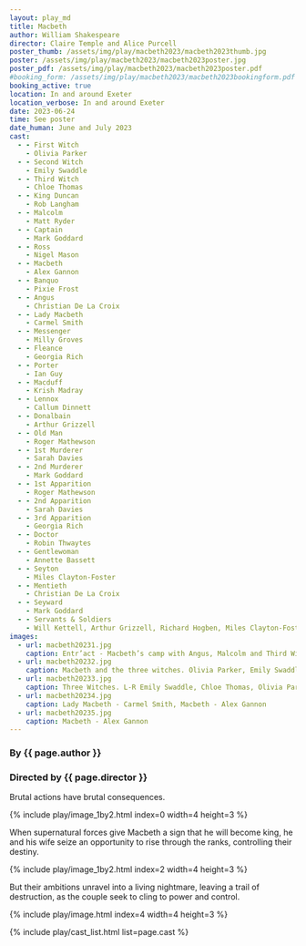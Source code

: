 ```yaml
---
layout: play_md
title: Macbeth
author: William Shakespeare
director: Claire Temple and Alice Purcell
poster_thumb: /assets/img/play/macbeth2023/macbeth2023thumb.jpg
poster: /assets/img/play/macbeth2023/macbeth2023poster.jpg
poster_pdf: /assets/img/play/macbeth2023/macbeth2023poster.pdf
#booking_form: /assets/img/play/macbeth2023/macbeth2023bookingform.pdf
booking_active: true
location: In and around Exeter
location_verbose: In and around Exeter
date: 2023-06-24
time: See poster
date_human: June and July 2023
cast:
  - - First Witch
    - Olivia Parker
  - - Second Witch
    - Emily Swaddle
  - - Third Witch
    - Chloe Thomas
  - - King Duncan
    - Rob Langham
  - - Malcolm
    - Matt Ryder
  - - Captain
    - Mark Goddard
  - - Ross
    - Nigel Mason
  - - Macbeth
    - Alex Gannon
  - - Banquo
    - Pixie Frost
  - - Angus
    - Christian De La Croix
  - - Lady Macbeth
    - Carmel Smith
  - - Messenger
    - Milly Groves
  - - Fleance
    - Georgia Rich
  - - Porter
    - Ian Guy
  - - Macduff
    - Krish Madray
  - - Lennox
    - Callum Dinnett
  - - Donalbain
    - Arthur Grizzell
  - - Old Man
    - Roger Mathewson
  - - 1st Murderer
    - Sarah Davies
  - - 2nd Murderer
    - Mark Goddard
  - - 1st Apparition
    - Roger Mathewson
  - - 2nd Apparition
    - Sarah Davies
  - - 3rd Apparition
    - Georgia Rich
  - - Doctor
    - Robin Thwaytes
  - - Gentlewoman
    - Annette Bassett
  - - Seyton
    - Miles Clayton-Foster
  - - Mentieth
    - Christian De La Croix
  - - Seyward
    - Mark Goddard
  - - Servants & Soldiers
    - Will Kettell, Arthur Grizzell, Richard Hogben, Miles Clayton-Foster and  Doug Thomson
images:
  - url: macbeth20231.jpg
    caption: Entr’act - Macbeth’s camp with Angus, Malcolm and Third Witch
  - url: macbeth20232.jpg
    caption: Macbeth and the three witches. Olivia Parker, Emily Swaddle, Chloe Thomas & Alex Gannon
  - url: macbeth20233.jpg
    caption: Three Witches. L-R Emily Swaddle, Chloe Thomas, Olivia Parker.
  - url: macbeth20234.jpg
    caption: Lady Macbeth - Carmel Smith, Macbeth - Alex Gannon
  - url: macbeth20235.jpg
    caption: Macbeth - Alex Gannon
---
```


### By {{ page.author }}
### Directed by {{ page.director }}

Brutal actions have brutal consequences.

{% include play/image_1by2.html index=0 width=4 height=3 %}

When supernatural forces give Macbeth a sign that he will become king, he and
his wife seize an opportunity to rise through the ranks, controlling their
destiny.

{% include play/image_1by2.html index=2 width=4 height=3 %}

But their ambitions unravel into a living nightmare, leaving a trail of
destruction, as the couple seek to cling to power and control.

{% include play/image.html index=4 width=4 height=3 %}

{% include play/cast_list.html list=page.cast %}
